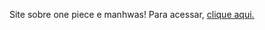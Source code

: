Site sobre one piece e manhwas!
Para acessar, <a href="https://rahbespalec.github.io/Barraca-da-Mugiwara/">clique aqui.</a>
